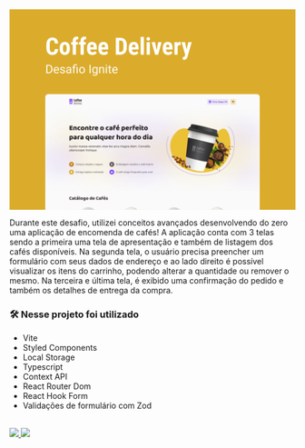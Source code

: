 


<img src="./src//assets/capa.png" align="center" />

Durante este desafio, utilizei conceitos  avançados desenvolvendo do zero uma aplicação de encomenda de cafés! A aplicação conta com 3 telas sendo a primeira uma tela de apresentação e também de listagem dos cafés disponíveis. Na segunda tela, o usuário precisa preencher um formulário com seus dados de endereço e ao lado direito é possível visualizar os itens do carrinho, podendo alterar a quantidade ou remover o mesmo. Na terceira e última tela, é exibido uma confirmação do pedido e também os detalhes de entrega da compra.

### 🛠️ Nesse projeto foi utilizado

* Vite
* Styled Components
* Local Storage
* Typescript
* Context API
* React Router Dom
* React Hook Form
* Validações de formulário com Zod

<br />

<a href="https://coffee-delivery.vercel.app/" target="_blank">
<img src="https://user-images.githubusercontent.com/71772559/178192066-d52e0cf7-906e-4baa-80f3-4b49dde153c0.png" />
</a>





<a href="https://www.figma.com/file/5yT9ZzZmRQRS4yivGGB3pl/Coffee-Delivery/duplicate" target="_blank">
<img src="https://user-images.githubusercontent.com/71772559/178192253-4fe4757c-de57-4878-a38c-a483c25670b1.png" />
</a>
